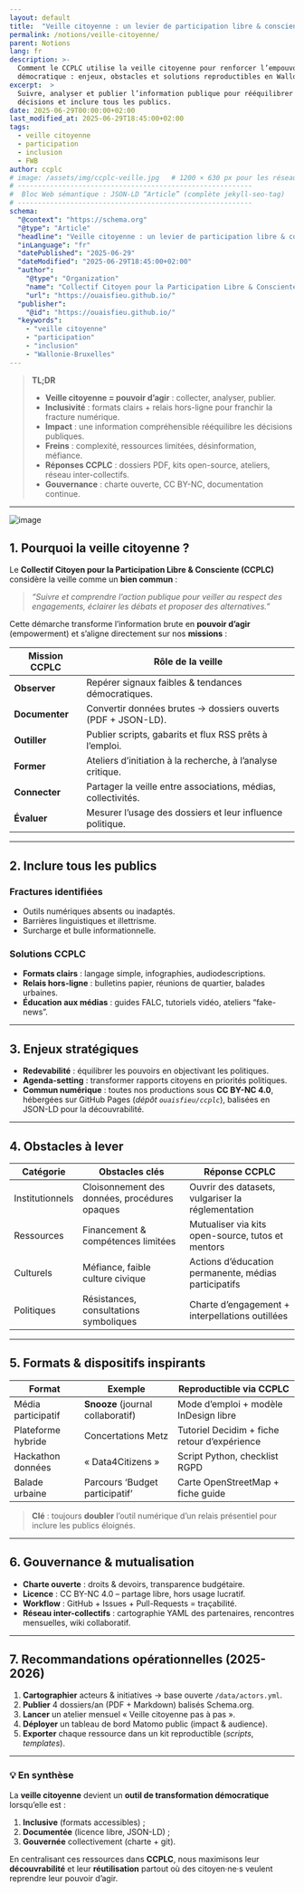 ```yaml
---
layout: default                       
title:  "Veille citoyenne : un levier de participation libre & consciente"
permalink: /notions/veille-citoyenne/
parent: Notions
lang: fr
description: >-
  Comment le CCPLC utilise la veille citoyenne pour renforcer l’empouvoirement
  démocratique : enjeux, obstacles et solutions reproductibles en Wallonie-Bruxelles.
excerpt:  >
  Suivre, analyser et publier l’information publique pour rééquilibrer les
  décisions et inclure tous les publics.
date: 2025-06-29T00:00:00+02:00
last_modified_at: 2025-06-29T18:45:00+02:00
tags:
  - veille citoyenne
  - participation
  - inclusion
  - FWB
author: ccplc
# image: /assets/img/ccplc-veille.jpg   # 1200 × 630 px pour les réseaux
# ----------------------------------------------------------
#  Bloc Web sémantique : JSON-LD “Article” (complète jekyll-seo-tag)
# ----------------------------------------------------------
schema:
  "@context": "https://schema.org"
  "@type": "Article"
  "headline": "Veille citoyenne : un levier de participation libre & consciente"
  "inLanguage": "fr"
  "datePublished": "2025-06-29"
  "dateModified": "2025-06-29T18:45:00+02:00"
  "author":
    "@type": "Organization"
    "name": "Collectif Citoyen pour la Participation Libre & Consciente"
    "url": "https://ouaisfieu.github.io/"
  "publisher":
    "@id": "https://ouaisfieu.github.io/"
  "keywords":
    - "veille citoyenne"
    - "participation"
    - "inclusion"
    - "Wallonie-Bruxelles"
---
```



> **TL;DR**  
> - **Veille citoyenne = pouvoir d’agir** : collecter, analyser, publier.  
> - **Inclusivité** : formats clairs + relais hors-ligne pour franchir la fracture numérique.  
> - **Impact** : une information compréhensible rééquilibre les décisions publiques.  
> - **Freins** : complexité, ressources limitées, désinformation, méfiance.  
> - **Réponses CCPLC** : dossiers PDF, kits open-source, ateliers, réseau inter-collectifs.  
> - **Gouvernance** : charte ouverte, CC BY-NC, documentation continue.

---

![image](https://ouaisfieu.github.io/dossiers/assets/img/societe-controle-frictions.jpg)

## 1. Pourquoi la veille citoyenne ?  

Le **Collectif Citoyen pour la Participation Libre & Consciente (CCPLC)** considère la veille comme un **bien commun** :  
> *“Suivre et comprendre l’action publique pour veiller au respect des engagements, éclairer les débats et proposer des alternatives.”*

Cette démarche transforme l’information brute en **pouvoir d’agir** (empowerment) et s’aligne directement sur nos **missions** :

| Mission CCPLC | Rôle de la veille |
|---------------|------------------|
| **Observer**  | Repérer signaux faibles & tendances démocratiques. |
| **Documenter**| Convertir données brutes → dossiers ouverts (PDF + JSON-LD). |
| **Outiller**  | Publier scripts, gabarits et flux RSS prêts à l’emploi. |
| **Former**    | Ateliers d’initiation à la recherche, à l’analyse critique. |
| **Connecter** | Partager la veille entre associations, médias, collectivités. |
| **Évaluer**   | Mesurer l’usage des dossiers et leur influence politique. |

---

## 2. Inclure tous les publics

### Fractures identifiées  
- Outils numériques absents ou inadaptés.  
- Barrières linguistiques et illettrisme.  
- Surcharge et bulle informationnelle.

### Solutions CCPLC  
- **Formats clairs** : langage simple, infographies, audiodescriptions.  
- **Relais hors-ligne** : bulletins papier, réunions de quartier, balades urbaines.  
- **Éducation aux médias** : guides FALC, tutoriels vidéo, ateliers “fake-news”.

---

## 3. Enjeux stratégiques

- **Redevabilité** : équilibrer les pouvoirs en objectivant les politiques.  
- **Agenda-setting** : transformer rapports citoyens en priorités politiques.  
- **Commun numérique** : toutes nos productions sous **CC BY-NC 4.0**, hébergées sur GitHub Pages (_dépôt `ouaisfieu/ccplc`_), balisées en JSON-LD pour la découvrabilité.

---

## 4. Obstacles à lever

| Catégorie        | Obstacles clés | Réponse CCPLC |
|------------------|----------------|---------------|
| Institutionnels  | Cloisonnement des données, procédures opaques | Ouvrir des datasets, vulgariser la réglementation |
| Ressources       | Financement & compétences limitées | Mutualiser via kits open-source, tutos et mentors |
| Culturels        | Méfiance, faible culture civique | Actions d’éducation permanente, médias participatifs |
| Politiques       | Résistances, consultations symboliques | Charte d’engagement + interpellations outillées |

---

## 5. Formats & dispositifs inspirants

| Format | Exemple | Reproductible via CCPLC |
|--------|---------|-------------------------|
| Média participatif | **Snooze** (journal collaboratif) | Mode d’emploi + modèle InDesign libre |
| Plateforme hybride | Concertations Metz | Tutoriel Decidim + fiche retour d’expérience |
| Hackathon données  | « Data4Citizens » | Script Python, checklist RGPD |
| Balade urbaine     | Parcours ‘Budget participatif’ | Carte OpenStreetMap + fiche guide |

> **Clé** : toujours **doubler** l’outil numérique d’un relais présentiel pour inclure les publics éloignés.

---

## 6. Gouvernance & mutualisation

- **Charte ouverte** : droits & devoirs, transparence budgétaire.  
- **Licence** : CC BY-NC 4.0 – partage libre, hors usage lucratif.  
- **Workflow** : GitHub + Issues + Pull-Requests = traçabilité.  
- **Réseau inter-collectifs** : cartographie YAML des partenaires, rencontres mensuelles, wiki collaboratif.

---

## 7. Recommandations opérationnelles (2025-2026)

1. **Cartographier** acteurs & initiatives → base ouverte `/data/actors.yml`.  
2. **Publier** 4 dossiers/an (PDF + Markdown) balisés Schema.org.  
3. **Lancer** un atelier mensuel « Veille citoyenne pas à pas ».  
4. **Déployer** un tableau de bord Matomo public (impact & audience).  
5. **Exporter** chaque ressource dans un kit reproductible (_scripts_, _templates_).  

---

### 💡 En synthèse

La **veille citoyenne** devient un **outil de transformation démocratique** lorsqu’elle est :
1. **Inclusive** (formats accessibles) ;  
2. **Documentée** (licence libre, JSON-LD) ;  
3. **Gouvernée** collectivement (charte + git).  

En centralisant ces ressources dans **CCPLC**, nous maximisons leur **découvrabilité** et leur **réutilisation** partout où des citoyen·ne·s veulent reprendre leur pouvoir d’agir.

